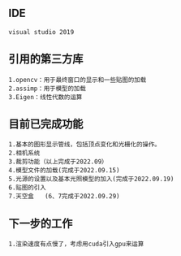 ## IDE
	visual studio 2019
## 引用的第三方库
	1.opencv：用于最终窗口的显示和一些贴图的加载
	2.assimp：用于模型的加载
	3.Eigen：线性代数的运算
## 目前已完成功能
	1.基本的图形显示管线，包括顶点变化和光栅化的操作。
	2.相机系统
	3.裁剪功能（以上完成于2022.09）
	4.模型文件的加载(完成于2022.09.15)
	5.光源的设置以及基本光照模型的加入(完成于2022.09.19)
	6.贴图的引入
	7.天空盒	(6、7完成于2022.09.29)	

## 下一步的工作
	1.渲染速度有点慢了，考虑用cuda引入gpu来运算
